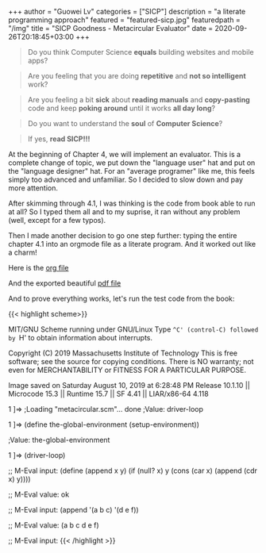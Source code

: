 +++
author = "Guowei Lv"
categories = ["SICP"]
description = "a literate programming approach"
featured = "featured-sicp.jpg"
featuredpath = "/img"
title = "SICP Goodness - Metacircular Evaluator"
date = 2020-09-26T20:18:45+03:00
+++
>Do you think Computer Science **equals** building websites and mobile apps? 

>Are you feeling that you are doing **repetitive** and **not so intelligent** work?

>Are you feeling a bit **sick** about **reading manuals** and **copy-pasting** code and keep **poking around** until it works **all day long**? 

>Do you want to understand the **soul** of **Computer Science**?

>If yes, **read SICP!!!**

At the beginning of Chapter 4, we will implement an evaluator.
This is a complete change of topic, we put down the "language user" hat and put on the "language designer" hat.
For an "average programer" like me, this feels simply too advanced and unfamiliar. So I decided to slow down and pay more attention.

After skimming through 4.1, I was thinking is the code from book able to run at all? So I typed them all and to my suprise, it ran without any problem (well, except for a few typos).

Then I made another decision to go one step further: typing the entire chapter 4.1 into an orgmode file as a literate program. And it worked out like a charm!

Here is the [org file](/file/metacircularevaluator.txt)

And the exported beautiful [pdf file](/file/metacircular.pdf)

And to prove everything works, let's run the test code from the book:

{{< highlight scheme>}}

MIT/GNU Scheme running under GNU/Linux
Type `^C' (control-C) followed by `H' to obtain information about interrupts.

Copyright (C) 2019 Massachusetts Institute of Technology
This is free software; see the source for copying conditions. There is NO warranty; not even for MERCHANTABILITY or FITNESS FOR A PARTICULAR
PURPOSE.

Image saved on Saturday August 10, 2019 at 6:28:48 PM
  Release 10.1.10 || Microcode 15.3 || Runtime 15.7 || SF 4.41 || LIAR/x86-64 4.118

1 ]=> 
;Loading "metacircular.scm"... done
;Value: driver-loop

1 ]=> (define the-global-environment (setup-environment))

;Value: the-global-environment

1 ]=> (driver-loop)


;; M-Eval input:
(define (append x y)
  (if (null? x)
    y
    (cons (car x)
          (append (cdr x) y))))

;; M-Eval value:
ok

;; M-Eval input:
(append '(a b c) '(d e f))

;; M-Eval value:
(a b c d e f)

;; M-Eval input:
{{< /highlight >}}
